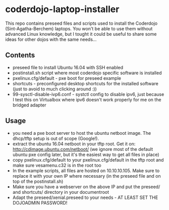 # coderdojo-laptop-installer

This repo contains preseed files and scripts used to install the Coderdojo (Sint-Agatha-Berchem) laptops. You won't be able to use them without advanced Linux knowledge, but I tought it could be useful to share some ideas for other dojos with the same needs...

## Contents

* preseed file to install Ubuntu 16.04 with SSH enabled
* postinstall.sh script where most coderdojo specific software is installed
* pxelinux.cfg/default - pxe boot for preseed example
* shortcuts - preconfigured desktop shortcuts for the installed software (just to avoid to much clicking around :))
* 99-sysctl-disable-ivp6.conf - systctl config to disable ipv6, just because I test this on Virtualbox where ipv6 doesn't work properly for me on the bridged adapter

## Usage

* you need a pxe boot server to host the ubuntu netboot image. The dhcp/tftp setup is out of scope (Google!).
* extract the ubuntu 16.04 netboot in your tftp root. Get it on: http://cdimage.ubuntu.com/netboot/ (we ignore most of the default ubuntu pxe config later, but it's the easiest way to get all files in place)
* copy pxelinux.cfg/default to your pxelinux.cfg/default in the tftp root and make sure vesamenu.c32 is in the root too
* In the example scripts, all files are hosted on 10.10.10.105. Make sure to replace it with your own IP where necessary (in the preseed file and on top of the postinstall.sh)
* Make sure you have a webserver on the above IP and put the preseed/ and shortcuts/ directory in your documentroot
* Adapt the preseed/xenial.preseed to your needs - AT LEAST SET THE DOJOADMIN PASSWORD!

